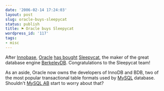 ```yaml
---
date: '2006-02-14 17:24:03'
layout: post
slug: oracle-buys-sleepycat
status: publish
title: ⚑ Oracle buys Sleepycat
wordpress_id: '117'
tags:
- misc
---
```


After [Innobase](http://www.innodb.com/), [Oracle](http://www.oracle.com) [has bought](http://news.com.com/2100-7344_3-6039070.html?part=rss&tag=6039070&subj=news) [Sleepycat](http://www.sleepycat.com/), the maker of the great database engine [BerkeleyDB](http://www.sleepycat.com/products/bdb.html).
Congratulations to the Sleepycat team!

As an aside, Oracle now owns the developers of InnoDB and BDB, two of the most popular transactional
table formats used by [MySQL](http://dev.mysql.com) database.  
Shouldn't [MySQL AB](http://www.mysql.com) start to worry about that?
